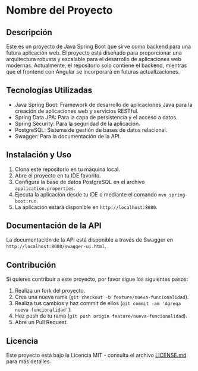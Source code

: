 # Nombre del Proyecto

## Descripción

Este es un proyecto de Java Spring Boot que sirve como backend para una futura aplicación web. El proyecto está diseñado para proporcionar una arquitectura robusta y escalable para el desarrollo de aplicaciones web modernas. Actualmente, el repositorio solo contiene el backend, mientras que el frontend con Angular se incorporará en futuras actualizaciones.

## Tecnologías Utilizadas

- Java Spring Boot: Framework de desarrollo de aplicaciones Java para la creación de aplicaciones web y servicios RESTful.
- Spring Data JPA: Para la capa de persistencia y el acceso a datos.
- Spring Security: Para la seguridad de la aplicación.
- PostgreSQL: Sistema de gestión de bases de datos relacional.
- Swagger: Para la documentación de la API.

## Instalación y Uso

1. Clona este repositorio en tu máquina local.
2. Abre el proyecto en tu IDE favorito.
3. Configura la base de datos PostgreSQL en el archivo `application.properties`.
4. Ejecuta la aplicación desde tu IDE o mediante el comando `mvn spring-boot:run`.
5. La aplicación estará disponible en `http://localhost:8080`.

## Documentación de la API

La documentación de la API está disponible a través de Swagger en `http://localhost:8080/swagger-ui.html`.

## Contribución

Si quieres contribuir a este proyecto, por favor sigue los siguientes pasos:

1. Realiza un fork del proyecto.
2. Crea una nueva rama (`git checkout -b feature/nueva-funcionalidad`).
3. Realiza tus cambios y haz commit de ellos (`git commit -am 'Agrega nueva funcionalidad'`).
4. Haz push de tu rama (`git push origin feature/nueva-funcionalidad`).
5. Abre un Pull Request.

## Licencia

Este proyecto está bajo la Licencia MIT - consulta el archivo [LICENSE.md](LICENSE.md) para más detalles.
